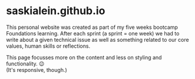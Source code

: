 # saskialein.github.io
This personal website was created as part of my five weeks bootcamp Foundations learning.
After each sprint (a sprint = one week) we had to write about a given technical issue as well as something related to our core values, human skills or reflections.

This page focusses more on the content and less on styling and functionality. :wink:  
(It's responsive, though.)
